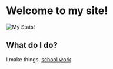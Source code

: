 # Welcome to my site!
![My Stats!](https://github-readme-stats.vercel.app/api?username=derryktutt&repo=derryktutt.github.io&show_icons=true&bg_color=DEG,fa9372,e67097&title_color=fff&text_color=fff)
## What do I do?
I make things.
<a href="community">school work</a>
